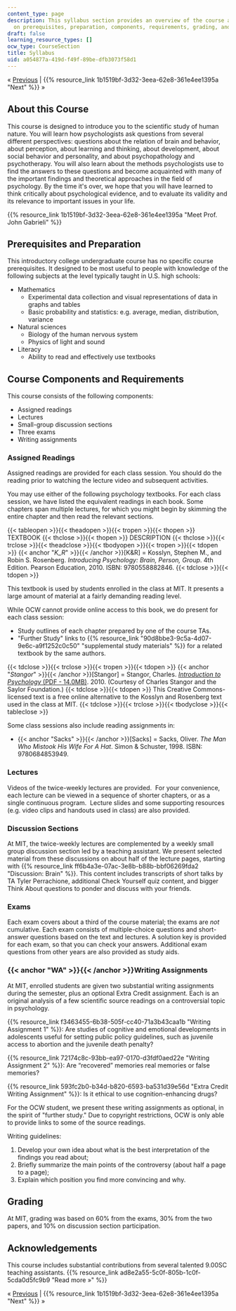 ```yaml
---
content_type: page
description: This syllabus section provides an overview of the course and information
  on prerequisites, preparation, components, requirements, grading, and acknowledgements.
draft: false
learning_resource_types: []
ocw_type: CourseSection
title: Syllabus
uid: a054877a-419d-f49f-89be-dfb3073f58d1
---
```

« [Previous](../../) | {{% resource_link 1b1519bf-3d32-3eea-62e8-361e4ee1395a "Next" %}} »

## About this Course

This course is designed to introduce you to the scientific study of human nature. You will learn how psychologists ask questions from several different perspectives: questions about the relation of brain and behavior, about perception, about learning and thinking, about development, about social behavior and personality, and about psychopathology and psychotherapy. You will also learn about the methods psychologists use to find the answers to these questions and become acquainted with many of the important findings and theoretical approaches in the field of psychology. By the time it's over, we hope that you will have learned to think critically about psychological evidence, and to evaluate its validity and its relevance to important issues in your life.

{{% resource_link 1b1519bf-3d32-3eea-62e8-361e4ee1395a "Meet Prof. John Gabrieli" %}}

## Prerequisites and Preparation

This introductory college undergraduate course has no specific course prerequisites. It designed to be most useful to people with knowledge of the following subjects at the level typically taught in U.S. high schools:

- Mathematics
    - Experimental data collection and visual representations of data in graphs and tables
    - Basic probability and statistics: e.g. average, median, distribution, variance
- Natural sciences
    - Biology of the human nervous system
    - Physics of light and sound
- Literacy
    - Ability to read and effectively use textbooks

## Course Components and Requirements

This course consists of the following components:

- Assigned readings
- Lectures
- Small-group discussion sections
- Three exams
- Writing assignments

### Assigned Readings

Assigned readings are provided for each class session. You should do the reading prior to watching the lecture video and subsequent activities.

You may use either of the following psychology textbooks. For each class session, we have listed the equivalent readings in each book. Some chapters span multiple lectures, for which you might begin by skimming the entire chapter and then read the relevant sections.

{{< tableopen >}}{{< theadopen >}}{{< tropen >}}{{< thopen >}}
TEXTBOOK
{{< thclose >}}{{< thopen >}}
DESCRIPTION
{{< thclose >}}{{< trclose >}}{{< theadclose >}}{{< tbodyopen >}}{{< tropen >}}{{< tdopen >}}
{{< anchor "_K_R_" >}}{{< /anchor >}}\[K&R\] = Kosslyn, Stephen M., and Robin S. Rosenberg. _Introducing Psychology: Brain, Person, Group_. 4th Edition. Pearson Education, 2010. ISBN: 9780558882846.
{{< tdclose >}}{{< tdopen >}}

This textbook is used by students enrolled in the class at MIT. It presents a large amount of material at a fairly demanding reading level.

While OCW cannot provide online access to this book, we do present for each class session:

- Study outlines of each chapter prepared by one of the course TAs.
- "Further Study" links to {{% resource_link "90d8bbe3-9c5a-4d07-9e6c-a9f1252c0c50" "supplemental study materials" %}} for a related textbook by the same authors.

{{< tdclose >}}{{< trclose >}}{{< tropen >}}{{< tdopen >}}
{{< anchor "_Stangor_" >}}{{< /anchor >}}\[Stangor\] = Stangor, Charles. [_Introduction to Psychology_ (PDF - 14.0MB)](/ans7870/9/9.00SC/MIT9_00SCF11_text.pdf). 2010. (Courtesy of Charles Stangor and the Saylor Foundation.)
{{< tdclose >}}{{< tdopen >}}
This Creative Commons-licensed text is a free online alternative to the Kosslyn and Rosenberg text used in the class at MIT.
{{< tdclose >}}{{< trclose >}}{{< tbodyclose >}}{{< tableclose >}}

Some class sessions also include reading assignments in:

- {{< anchor "Sacks" >}}{{< /anchor >}}\[Sacks\] = Sacks, Oliver. _The Man Who Mistook His Wife For A Hat_. Simon & Schuster, 1998. ISBN: 9780684853949.

### Lectures

Videos of the twice-weekly lectures are provided.  For your convenience, each lecture can be viewed in a sequence of shorter chapters, or as a single continuous program.  Lecture slides and some supporting resources (e.g. video clips and handouts used in class) are also provided.

### Discussion Sections

At MIT, the twice-weekly lectures are complemented by a weekly small group discussion section led by a teaching assistant. We present selected material from these discussions on about half of the lecture pages, starting with {{% resource_link ff6b4a3e-07ac-3e8b-b88b-bbf06269fda2 "Discussion: Brain" %}}. This content includes transcripts of short talks by TA Tyler Perrachione, additional Check Yourself quiz content, and bigger Think About questions to ponder and discuss with your friends.

### Exams

Each exam covers about a third of the course material; the exams are _not_ cumulative. Each exam consists of multiple-choice questions and short-answer questions based on the text and lectures. A solution key is provided for each exam, so that you can check your answers. Additional exam questions from other years are also provided as study aids.

### {{< anchor "WA" >}}{{< /anchor >}}Writing Assignments

At MIT, enrolled students are given two substantial writing assignments during the semester, plus an optional Extra Credit assignment. Each is an original analysis of a few scientific source readings on a controversial topic in psychology.

{{% resource_link f3463455-6b38-505f-cc40-71a3b43caa1b "Writing Assignment 1" %}}: Are studies of cognitive and emotional developments in adolescents useful for setting public policy guidelines, such as juvenile access to abortion and the juvenile death penalty?

{{% resource_link 72174c8c-93bb-ea97-0170-d3fdf0aed22e "Writing Assignment 2" %}}: Are “recovered” memories real memories or false memories?

{{% resource_link 593fc2b0-b34d-b820-6593-ba531d39e56d "Extra Credit Writing Assignment" %}}: Is it ethical to use cognition-enhancing drugs?

For the OCW student, we present these writing assignments as optional, in the spirit of "further study." Due to copyright restrictions, OCW is only able to provide links to some of the source readings.

Writing guidelines:

1. Develop your own idea about what is the best interpretation of the findings you read about;
2. Briefly summarize the main points of the controversy (about half a page to a page);
3. Explain which position you find more convincing and why.

## Grading

At MIT, grading was based on 60% from the exams, 30% from the two papers, and 10% on discussion section participation.

## Acknowledgements

This course includes substantial contributions from several talented 9.00SC teaching assistants. {{% resource_link ad8e2a55-5c0f-805b-1c0f-5cda0d5fc9b9 "Read more »" %}} 

« [Previous](../../) | {{% resource_link 1b1519bf-3d32-3eea-62e8-361e4ee1395a "Next" %}} »